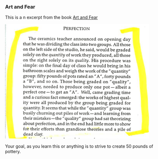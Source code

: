 ### Art and Fear

This is a n excerpt from the
book [Art and Fear](http://www.amazon.com/Art-Fear-Observations-Rewards-Artmaking/dp/0961454733)

![](ArtAndFear_Perfection.png)

Your goal, as you learn this or anything is to strive to create 50 pounds of pottery. 